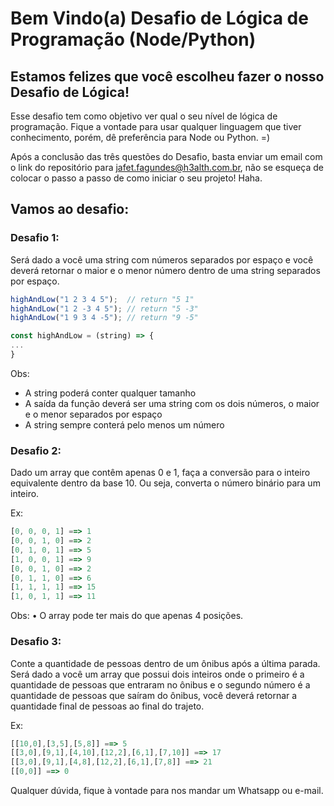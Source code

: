 # Bem Vindo(a) Desafio de Lógica de Programação (Node/Python)

## Estamos felizes que você escolheu fazer o nosso Desafio de Lógica!

Esse desafio tem como objetivo ver qual o seu nível de lógica de programação. Fique a vontade para usar qualquer linguagem que tiver conhecimento, porém, dê preferência para Node ou Python. =)

Após a conclusão das três questões do Desafio, basta enviar um email com o link do repositório para jafet.fagundes@h3alth.com.br, não se esqueça de colocar o passo a passo de como iniciar o seu projeto! Haha.

## Vamos ao desafio:

### Desafio 1:

Será dado a você uma string com números separados por espaço e você deverá retornar o maior e o menor número dentro de uma string separados por espaço.
```javascript
highAndLow("1 2 3 4 5");  // return "5 1"
highAndLow("1 2 -3 4 5"); // return "5 -3"
highAndLow("1 9 3 4 -5"); // return "9 -5"

const highAndLow = (string) => {
...
}
```

Obs:
- A string poderá conter qualquer tamanho
- A saída da função deverá ser uma string com os dois números, o maior e o menor separados por espaço
- A string sempre conterá pelo menos um número



### Desafio 2:

Dado um array que contêm apenas 0 e 1, faça a conversão para o inteiro equivalente dentro da base 10. Ou seja, converta o número binário para um inteiro.

Ex:
```javascript
[0, 0, 0, 1] ==> 1
[0, 0, 1, 0] ==> 2
[0, 1, 0, 1] ==> 5
[1, 0, 0, 1] ==> 9
[0, 0, 1, 0] ==> 2
[0, 1, 1, 0] ==> 6
[1, 1, 1, 1] ==> 15
[1, 0, 1, 1] ==> 11
```
Obs:
    • O array pode ter mais do que apenas 4 posições.

### Desafio 3:

Conte a quantidade de pessoas dentro de um ônibus após a última parada. Será dado a você um array que possui dois inteiros onde o primeiro é a quantidade de pessoas que entraram no ônibus e o segundo número é a quantidade de pessoas que saíram do ônibus, você deverá retornar a quantidade final de pessoas ao final do trajeto.

Ex:
```javascript
[[10,0],[3,5],[5,8]] ==> 5
[[3,0],[9,1],[4,10],[12,2],[6,1],[7,10]] ==> 17
[[3,0],[9,1],[4,8],[12,2],[6,1],[7,8]] ==> 21
[[0,0]] ==> 0
```
Qualquer dúvida, fique à vontade para nos mandar um Whatsapp ou e-mail.
